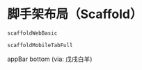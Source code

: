 # 脚手架布局（Scaffold）

```widget
scaffoldWebBasic
```


```widget
scaffoldMobileTabFull
```

appBar bottom (via: 戊戌白羊)